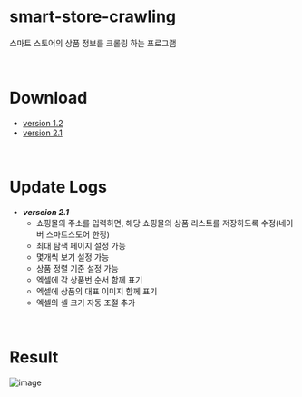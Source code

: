 # smart-store-crawling
스마트 스토어의 상품 정보를 크롤링 하는 프로그램


<br>


# Download
- [version 1.2](https://github.com/haZuny/smart-store-crawling/raw/main/exe_files/version_1.2.exe)
- [version 2.1](https://github.com/haZuny/smart-store-crawling/raw/main/exe_files/version_2.1.exe)


<br>


# Update Logs
- ***verseion 2.1***
  - 쇼핑몰의 주소를 입력하면, 해당 쇼핑몰의 상품 리스트를 저장하도록 수정(네이버 스마트스토어 한정)
  - 최대 탐색 페이지 설정 가능
  - 몇개씩 보기 설정 가능
  - 상품 정렬 기준 설정 가능
  - 엑셀에 각 상품번 순서 함께 표기
  - 엑셀에 상품의 대표 이미지 함께 표기
  - 엑셀의 셀 크기 자동 조절 추가


<br>


# Result
![image](https://github.com/haZuny/smart-store-crawling/assets/64102831/10a56a2e-7ffd-4cef-809f-6dc9a1abecbc)
